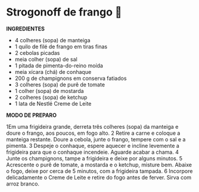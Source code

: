 # Strogonoff de frango :chicken:

**INGREDIENTES**

- 4 colheres (sopa) de manteiga
- 1 quilo de filé de frango em tiras finas
- 2 cebolas picadas
- meia colher (sopa) de sal
- 1 pitada de pimenta-do-reino moída
- meia xícara (chá) de conhaque
- 200 g de champignons em conserva fatiados
- 3 colheres (sopa) de purê de tomate
- 1 colher (sopa) de mostarda
- 2 colheres (sopa) de ketchup
- 1 lata de Nestlé Creme de Leite

**MODO DE PREPARO**

1Em uma frigideira grande, derreta três colheres (sopa) da manteiga e doure o frango, aos poucos, em fogo alto.
2 Retire a carne e coloque a manteiga restante. Doure a cebola, junte o frango, tempere com o sal e a pimenta.
3 Despeje o conhaque, espere aquecer e incline levemente a frigideira para que o conhaque incendeie. Aguarde acabar a chama.
4 Junte os champignons, tampe a frigideira e deixe por alguns minutos.
5 Acrescente o purê de tomate, a mostarda e o ketchup, misture bem. Abaixe o fogo, deixe por cerca de 5 minutos, com a frigideira tampada.
6 Incorpore delicadamente o Creme de Leite e retire do fogo antes de ferver. Sirva com arroz branco.